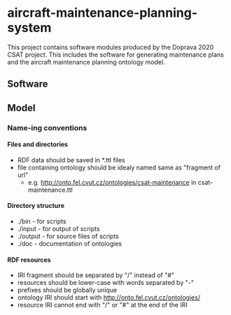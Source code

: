 # aircraft-maintenance-planning-system                                                                                                                                                               
This project contains software modules produced by the Doprava 2020 CSAT project. This includes the software for generating maintenance plans and the aircraft maintenance planning ontology model.


## Software

## Model

### Name-ing conventions

#### Files and directories

- RDF data should be saved in *.ttl files
- file containing ontology should be idealy named same as "fragment of url"
    - e.g. http://onto.fel.cvut.cz/ontologies/csat-maintenance in csat-maintenance.ttl

#### Directory structure

- ./bin - for scripts
- ./input - for output of scripts
- ./output - for source files of scripts
- ./doc - documentation of ontologies

#### RDF resources

- IRI fragment should be separated by "/" instead of "#"
- resources should be lower-case with words separated by "-"
- prefixes should be globally unique
- ontology IRI should start with http://onto.fel.cvut.cz/ontologies/
- resource IRI cannot end with "/" or "#" at the end of the IRI
